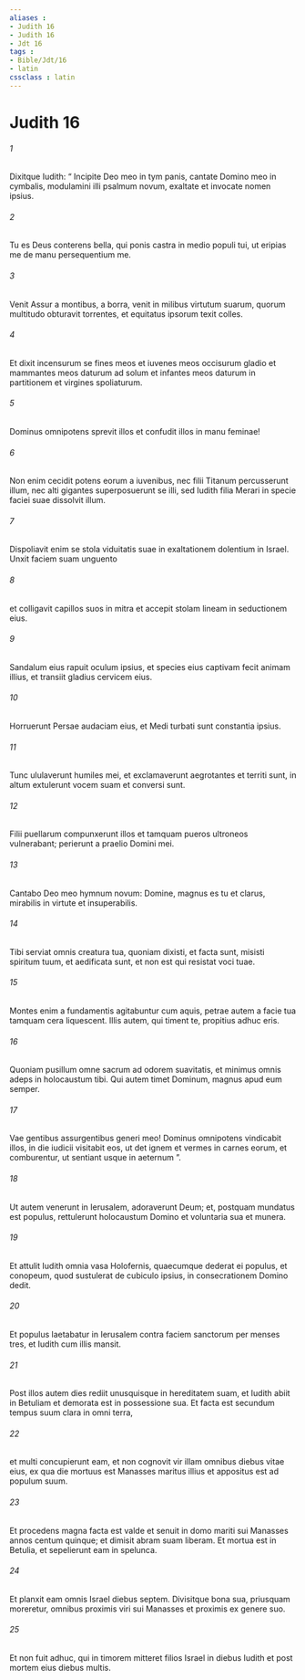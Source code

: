 ```yaml
---
aliases : 
- Judith 16
- Judith 16
- Jdt 16
tags : 
- Bible/Jdt/16
- latin
cssclass : latin
---
```


# Judith 16

###### 1
Dixitque Iudith: “ Incipite Deo meo in tym panis, cantate Domino meo in cymbalis, modulamini illi psalmum novum, exaltate et invocate nomen ipsius.
###### 2
Tu es Deus conterens bella, qui ponis castra in medio populi tui, ut eripias me de manu persequentium me.
###### 3
Venit Assur a montibus, a borra, venit in milibus virtutum suarum, quorum multitudo obturavit torrentes, et equitatus ipsorum texit colles.
###### 4
Et dixit incensurum se fines meos et iuvenes meos occisurum gladio et mammantes meos daturum ad solum et infantes meos daturum in partitionem et virgines spoliaturum.
###### 5
Dominus omnipotens sprevit illos et confudit illos in manu feminae! 
###### 6
Non enim cecidit potens eorum a iuvenibus, nec filii Titanum percusserunt illum, nec alti gigantes superposuerunt se illi, sed Iudith filia Merari in specie faciei suae dissolvit illum. 
###### 7
Dispoliavit enim se stola viduitatis suae in exaltationem dolentium in Israel. Unxit faciem suam unguento
###### 8
et colligavit capillos suos in mitra et accepit stolam lineam in seductionem eius.
###### 9
Sandalum eius rapuit oculum ipsius, et species eius captivam fecit animam illius, et transiit gladius cervicem eius.
###### 10
Horruerunt Persae audaciam eius, et Medi turbati sunt constantia ipsius.
###### 11
Tunc ululaverunt humiles mei, et exclamaverunt aegrotantes et territi sunt, in altum extulerunt vocem suam et conversi sunt.
###### 12
Filii puellarum compunxerunt illos et tamquam pueros ultroneos vulnerabant; perierunt a praelio Domini mei.
###### 13
Cantabo Deo meo hymnum novum: Domine, magnus es tu et clarus, mirabilis in virtute et insuperabilis. 
###### 14
Tibi serviat omnis creatura tua, quoniam dixisti, et facta sunt, misisti spiritum tuum, et aedificata sunt, et non est qui resistat voci tuae.
###### 15
Montes enim a fundamentis agitabuntur cum aquis, petrae autem a facie tua tamquam cera liquescent. Illis autem, qui timent te, propitius adhuc eris.
###### 16
Quoniam pusillum omne sacrum ad odorem suavitatis, et minimus omnis adeps in holocaustum tibi. Qui autem timet Dominum, magnus apud eum semper.
###### 17
Vae gentibus assurgentibus generi meo! Dominus omnipotens vindicabit illos, in die iudicii visitabit eos, ut det ignem et vermes in carnes eorum, et comburentur, ut sentiant usque in aeternum ”.
###### 18
Ut autem venerunt in Ierusalem, adoraverunt Deum; et, postquam mundatus est populus, rettulerunt holocaustum Domino et voluntaria sua et munera. 
###### 19
Et attulit Iudith omnia vasa Holofernis, quaecumque dederat ei populus, et conopeum, quod sustulerat de cubiculo ipsius, in consecrationem Domino dedit. 
###### 20
Et populus laetabatur in Ierusalem contra faciem sanctorum per menses tres, et Iudith cum illis mansit.
###### 21
Post illos autem dies rediit unusquisque in hereditatem suam, et Iudith abiit in Betuliam et demorata est in possessione sua. Et facta est secundum tempus suum clara in omni terra, 
###### 22
et multi concupierunt eam, et non cognovit vir illam omnibus diebus vitae eius, ex qua die mortuus est Manasses maritus illius et appositus est ad populum suum. 
###### 23
Et procedens magna facta est valde et senuit in domo mariti sui Manasses annos centum quinque; et dimisit abram suam liberam. Et mortua est in Betulia, et sepelierunt eam in spelunca.
###### 24
Et planxit eam omnis Israel diebus septem. Divisitque bona sua, priusquam moreretur, omnibus proximis viri sui Manasses et proximis ex genere suo. 
###### 25
Et non fuit adhuc, qui in timorem mitteret filios Israel in diebus Iudith et post mortem eius diebus multis.
